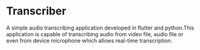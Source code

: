 # Transcriber
A simple audio transcribing application developed in flutter and python.This application is capable of transcribing audio from  video file, audio file or even from device microphone which allows real-time transcription.
